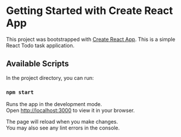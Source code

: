 # Getting Started with Create React App

This project was bootstrapped with [Create React App](https://github.com/facebook/create-react-app).
This is a simple React Todo task application.

## Available Scripts

In the project directory, you can run:

### `npm start`

Runs the app in the development mode.\
Open [http://localhost:3000](http://localhost:3000) to view it in your browser.

The page will reload when you make changes.\
You may also see any lint errors in the console.
